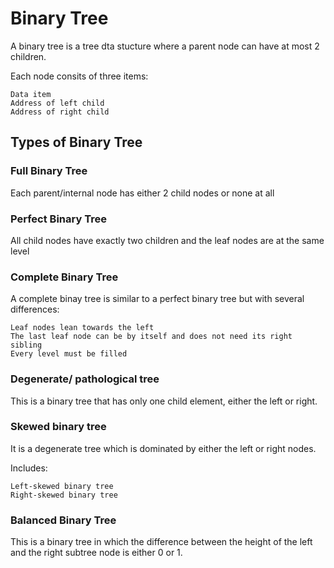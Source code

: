 # Binary Tree
A binary tree is a tree dta stucture where a parent node can have at most 2 children.

Each node consits of three items:
```
Data item
Address of left child
Address of right child
```

## Types of Binary Tree

### Full Binary Tree

Each parent/internal node has either 2 child nodes or none at all

### Perfect Binary Tree

All child nodes have exactly two children and the leaf nodes are at the same level

### Complete Binary Tree

A complete binay tree is similar to a perfect binary tree but with several differences:

```
Leaf nodes lean towards the left
The last leaf node can be by itself and does not need its right sibling
Every level must be filled

```
### Degenerate/ pathological tree

This is a binary tree that has only one child element, either the left or right.

### Skewed binary tree

It is a degenerate tree which is dominated by either the left or right nodes.

Includes:
```
Left-skewed binary tree
Right-skewed binary tree

```
### Balanced Binary Tree

This is a binary tree in which the difference between the height of the left and the right subtree node is either 0 or 1.

